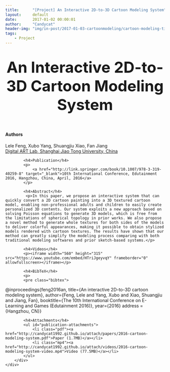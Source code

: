 ```yaml
---
title:      "[Project] An Interactive 2D-to-3D Cartoon Modeling System"
layout:     default
date:       2017-01-02 00:00:01
author:     "Candycat"
header-img: "img/in-post/2017-01-03-cartoonmodeling/cartoon-modeling-title.jpg"
tags:
    - Project
---
```


<!-- Page Header -->
<header class="intro-header" style="background-image: url('{{ site.baseurl }}/{% if page.header-img %}{{ page.header-img }}{% else %}{{ site.header-img }}{% endif %}')">
    <div class="container">
        <div class="row">
            <div class="col-lg-8 col-lg-offset-2 col-md-10 col-md-offset-1">
                <div class="site-heading" id="tag-heading">
                    <h1><font size="8">An Interactive 2D-to-3D Cartoon Modeling System</font></h1>
                </div>
            </div>
        </div>
    </div>
</header>

<head>

<!-- STYLES -->
<link rel="stylesheet" href="http://candycat1992.github.io/css/research.css"  type="text/css" />

<style type="text/css">
#publication-attachments li.jpg { background: url('{{ site.baseurl }}/img/toolbox/filetypes/jpg.png') 0 0 no-repeat; background-size:30px 30px }
#publication-attachments li.pdf { background: url('{{ site.baseurl }}/img/toolbox/filetypes/pdf.png') 0 0 no-repeat; background-size:30px 30px }
#publication-attachments li.png { background: url('{{ site.baseurl }}/img/toolbox/filetypes/png.png') 0 0 no-repeat; background-size:30px 30px }
#publication-attachments li.txt { background: url('{{ site.baseurl }}/img/toolbox/filetypes/txt.png') 0 0 no-repeat; background-size:30px 30px }
#publication-attachments li.zip { background: url('{{ site.baseurl }}/img/toolbox/filetypes/zip.png') 0 0 no-repeat; background-size:30px 30px }
#publication-attachments li.html { background: url('{{ site.baseurl }}/img/toolbox/filetypes/html.png') 0 0 no-repeat; background-size:30px 30px }
#publication-attachments li.ppt { background: url('{{ site.baseurl }}/img/toolbox/filetypes/ppt.png') 0 0 no-repeat; background-size:30px 30px }
#publication-attachments li.mp4 { background: url('{{ site.baseurl }}/img/toolbox/filetypes/mp4.png') 0 0 no-repeat; background-size:30px 30px }
</style>

</head>

<!-- Main Content -->
<div class="container">
	<div class="row">
        <div class="col-lg-8 col-lg-offset-2 col-md-10 col-md-offset-1">
			<h4>Authors</h4>
			<p>
				Lele Feng, Xubo Yang, Shuangjiu Xiao, Fan Jiang<br />
				<a href="http://dalab.se.sjtu.edu.cn/www/home/" target="_blank">Digital ART Lab, Shanghai Jiao Tong University, China</a>
			</p>
						
			<h4>Publication</h4>
			<p>
				<a href="http://link.springer.com/book/10.1007/978-3-319-40259-8" target="_blank">10th International Conference, Edutainment 2016, Hangzhou, China, April, 2016</a>
			</p>

			<h4>Abstract</h4>
	         <p>In this paper, we propose an interactive system that can quickly convert a 2D cartoon painting into a 3D textured cartoon model, enabling non-professional adults and children to easily create personalized 3D contents. Our system exploits a new approach based on solving Poisson equations to generate 3D models, which is free from the limitations of spherical topology in prior works. We also propose a novel method to generate whole textures for both sides of the models to deliver colorful appearances, making it possible to obtain stylized models rendered with cartoon textures. The results have shown that our method can greatly simplify the modeling process comparing with both traditional modeling softwares and prior sketch-based systems.</p>
			
			<h4>Videos</h4>
            <p><iframe width="560" height="315" src="https://www.youtube.com/embed/HTriJgeyvqY" frameborder="0" allowfullscreen></iframe></p>

			<h4>BibTeX</h4>
			<p>
			<pre class="bibtex">
@inproceedings{feng2016an,
title={An interactive 2D-to-3D cartoon modeling system},
author={Feng, Lele and Yang, Xubo and Xiao, Shuangjiu and Jiang, Fan},
booktitle={The 10th International Conference on E-Learning and Games (Edutainment 2016)},
year={2016}
address = {Hangzhou, CN}}
			</pre>
			</p>

			<h4>Attachments</h4>
	        <ul id="publication-attachments">
	            <li class="pdf"><a href="http://candycat1992.github.io/attach/papers/2016-cartoon-modeling-system.pdf">Paper (1.7MB)</a></li>
	            <li class="mp4"><a href="http://candycat1992.github.io/attach/videos/2016-cartoon-modeling-system-video.mp4">Video (77.5MB)</a></li>
	        </ul>
		</div>
	</div>
</div>
